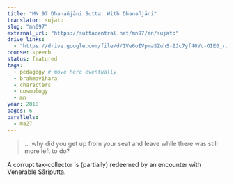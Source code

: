 ```yaml
---
title: "MN 97 Dhanañjāni Sutta: With Dhanañjāni"
translator: sujato
slug: "mn097"
external_url: "https://suttacentral.net/mn97/en/sujato"
drive_links:
  - "https://drive.google.com/file/d/1Ve6oIVpmaSZuhS-ZJc7yf40Vc-OIE0_r/view?usp=drivesdk"
course: speech
status: featured
tags:
  - pedagogy # move here eventually
  - brahmavihara
  - characters
  - cosmology
  - mn
year: 2018
pages: 6
parallels:
  - ma27
---
```


> … why did you get up from your seat and leave while there was still more left to do?

A corrupt tax-collector is (partially) redeemed by an encounter with Venerable Sāriputta.

